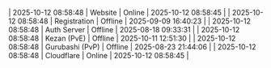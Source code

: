 | 2025-10-12 08:58:48 | Website | Online | 2025-10-12 08:58:45 |
| 2025-10-12 08:58:48 | Registration | Offline | 2025-09-09 16:40:23 |
| 2025-10-12 08:58:48 | Auth Server | Offline | 2025-08-18 09:33:31 |
| 2025-10-12 08:58:48 | Kezan (PvE) | Offline | 2025-10-11 12:51:30 |
| 2025-10-12 08:58:48 | Gurubashi (PvP) | Offline | 2025-08-23 21:44:06 |
| 2025-10-12 08:58:48 | Cloudflare | Online | 2025-10-12 08:58:45 |

